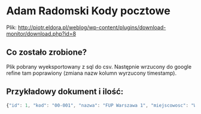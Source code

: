 # Adam Radomski  Kody pocztowe

Plik: http://piotr.eldora.pl/weblog/wp-content/plugins/download-monitor/download.php?id=8


## Co zostało zrobione?
Plik pobrany wyeksportowany z sql do csv. Następnie wrzucony do google refine tam poprawiony (zmiana nazw kolumn wyrzucony timestamp).

## Przykładowy dokument i ilość:
```js
{"id": 1, "kod": "00-001", "nazwa": "FUP Warszawa 1", "miejscowosc": "Warszawa (Śródmieście)", "wojewodztwo": "mazowieckie", "adres": "Al. Jana Pawła II", "powiat": "m. st. Warszawa", "zakres": "numer 82", "gmina": "M. st. Warszawa"} 
```

